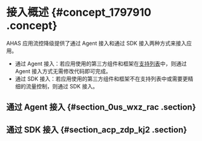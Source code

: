 # 接入概述 {#concept_1797910 .concept}

AHAS 应用流控降级提供了通过 Agent 接入和通过 SDK 接入两种方式来接入应用。

-   通过 Agent 接入：若应用使用的第三方组件和框架在[支持列表](intl.zh-CN/应用流控降级/接入/支持列表.md#)中，则通过 Agent 接入方式无需修改代码即可完成。
-   通过 SDK 接入：若应用使用的第三方组件和框架不在支持列表中或需要更精细的流量控制，则通过 SDK 接入。

## 通过 Agent 接入 {#section_0us_wxz_rac .section}

## 通过 SDK 接入 {#section_acp_zdp_kj2 .section}

